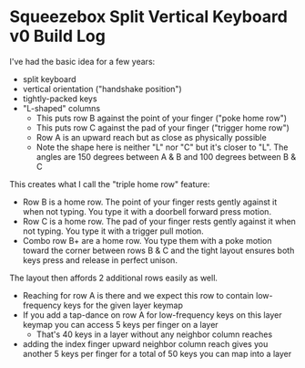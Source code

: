 # Squeezebox Split Vertical Keyboard v0 Build Log

I've had the basic idea for a few years:

- split keyboard
- vertical orientation ("handshake position")
- tightly-packed keys
- "L-shaped" columns
  - This puts row B against the point of your finger ("poke home row")
  - This puts row C against the pad of your finger ("trigger home row")
  - Row A is an upward reach but as close as physically possible
  - Note the shape here is neither "L" nor "C" but it's closer to "L". The angles are 150 degrees between A & B and 100 degrees between B & C

This creates what I call the "triple home row" feature:

- Row B is a home row. The point of your finger rests gently against it when not typing. You type it with a doorbell forward press motion.
- Row C is a home row. The pad of your finger rests gently against it when not typing. You type it with a trigger pull motion.
- Combo row B+ are a home row. You type them with a poke motion toward the corner between rows B & C and the tight layout ensures both keys press and release in perfect unison.

The layout then affords 2 additional rows easily as well.

- Reaching for row A is there and we expect this row to contain low-frequency keys for the given layer keymap
- If you add a tap-dance on row A for low-frequency keys on this layer keymap you can access 5 keys per finger on a layer
  - That's 40 keys in a layer without any neighbor column reaches
- adding the index finger upward neighbor column reach gives you another 5 keys per finger for a total of 50 keys you can map into a layer
